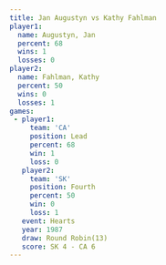 ```yaml
---
title: Jan Augustyn vs Kathy Fahlman
player1:              
  name: Augustyn, Jan 
  percent: 68         
  wins: 1             
  losses: 0           
player2:              
  name: Fahlman, Kathy
  percent: 50         
  wins: 0             
  losses: 1           
games:
 - player1:        
     team: 'CA'    
     position: Lead
     percent: 68   
     win: 1        
     loss: 0       
   player2:          
     team: 'SK'      
     position: Fourth
     percent: 50     
     win: 0          
     loss: 1         
   event: Hearts        
   year: 1987           
   draw: Round Robin(13)
   score: SK 4 - CA 6   
---
```

